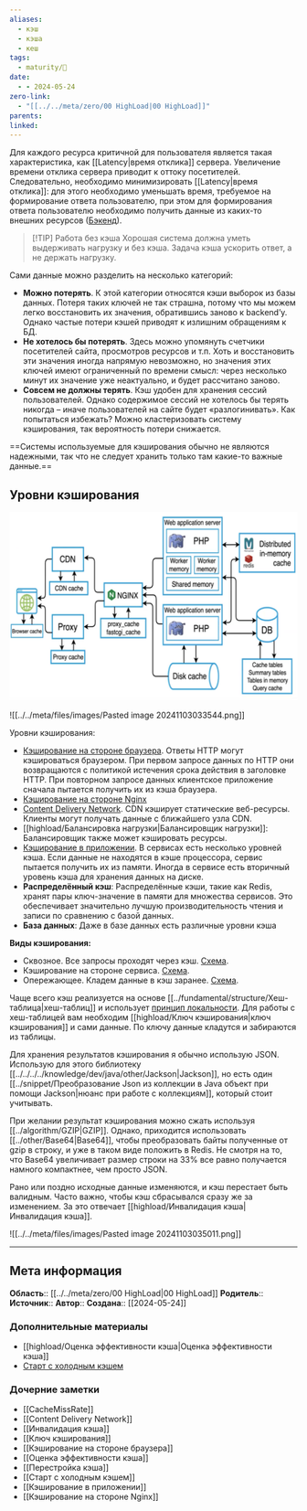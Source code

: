```yaml
---
aliases:
  - кэш
  - кэша
  - кеш
tags:
  - maturity/🌱
date:
  - - 2024-05-24
zero-link:
  - "[[../../meta/zero/00 HighLoad|00 HighLoad]]"
parents: 
linked:
---
```

Для каждого ресурса критичной для пользователя является такая характеристика, как [[Latency|время отклика]] сервера. Увеличение времени отклика сервера приводит к оттоку посетителей. Следовательно, необходимо минимизировать [[Latency|время отклика]]: для этого необходимо уменьшать время, требуемое на формирование ответа пользователю, при этом для формирования ответа пользователю необходимо получить данные из каких-то внешних ресурсов ([Бэкенд](Бэкенд.md)).


> [!TIP] Работа без кэша
> Хорошая система должна уметь выдерживать нагрузку и без кэша. Задача кэша ускорить ответ, а не держать нагрузку.

Сами данные можно разделить на несколько категорий:
- **Можно потерять**. К этой категории относятся кэши выборок из базы данных. Потеря таких ключей не так страшна, потому что мы можем легко восстановить их значения, обратившись заново к backend’у. Однако частые потери кэшей приводят к излишним обращениям к БД.
- **Не хотелось бы потерять**. Здесь можно упомянуть счетчики посетителей сайта, просмотров ресурсов и т.п. Хоть и восстановить эти значения иногда напрямую невозможно, но значения этих ключей имеют ограниченный по времени смысл: через несколько минут их значение уже неактуально, и будет рассчитано заново.
- **Совсем не должны терять**. Кэш удобен для хранения сессий пользователей. Однако содержимое сессий не хотелось бы терять никогда – иначе пользователей на сайте будет «разлогинивать». Как попытаться избежать? Можно кластеризовать систему кэширования, так вероятность потери снижается.

==Системы используемые для кэширования обычно не являются надежными, так что не следует хранить только там какие-то важные данные.==  
## Уровни кэширования
![](../../meta/files/images/Pasted%20image%2020240617195054.png)

![[../../meta/files/images/Pasted image 20241103033544.png]]

Уровни кэширования:
- [Кэширование на стороне браузера](highload/Кэширование%20на%20стороне%20браузера.md). Ответы HTTP могут кэшироваться браузером. При первом запросе данных по HTTP они возвращаются с политикой истечения срока действия в заголовке HTTP. При повторном запросе данных клиентское приложение сначала пытается получить их из кэша браузера.
- [Кэширование на стороне Nginx](../devops/nginx/Кэширование%20на%20стороне%20Nginx.md)
- [Content Delivery Network](highload/Content%20Delivery%20Network.md). CDN кэширует статические веб-ресурсы. Клиенты могут получать данные с ближайшего узла CDN.
- [[highload/Балансировка нагрузки|Балансировщик нагрузки]]: Балансировщик также может кэшировать ресурсы.
- [Кэширование в приложении](Кэширование%20в%20приложении.md). В сервисах есть несколько уровней кэша. Если данные не находятся в кэше процессора, сервис пытается получить их из памяти. Иногда в сервисе есть вторичный уровень кэша для хранения данных на диске.
- **Распределённый кэш**: Распределённые кэши, такие как Redis, хранят пары ключ-значение в памяти для множества сервисов. Это обеспечивает значительно лучшую производительность чтения и записи по сравнению с базой данных.
- **База данных**: Даже в базе данных есть различные уровни кэша

**Виды кэширования:**
- Сквозное. Все запросы проходят через кэш. [Схема](../../meta/files/images/Pasted%20image%2020240617194731.png).
- Кэширование на стороне сервиса. [Схема](../../meta/files/images/Pasted%20image%2020240617194759.png).
- Опережающее. Кладем данные в кэш заранее. [Схема](../../meta/files/images/Pasted%20image%2020240617194938.png).

Чаще всего кэш реализуется на основе [[../fundamental/structure/Хеш-таблица|хеш-таблиц]] и использует [принцип локальности](../fundamental/Принцип%20локальности.md). Для работы с хеш-таблицей вам необходим [[highload/Ключ кэширования|ключ кэширования]] и сами данные. По ключу данные кладутся и забираются из таблицы.

Для хранения результатов кэширования я обычно использую JSON. Использую для этого библиотеку [[../../../../knowledge/dev/java/other/Jackson|Jackson]], но есть один [[../snippet/Преобразование Json из коллекции в Java объект при помощи Jackson|нюанс при работе с коллекциям]], который стоит учитывать.

При желании результат кэширования можно сжать используя [[../algorithm/GZIP|GZIP]]. Однако, приходится использовать [[../other/Base64|Base64]], чтобы преобразовать байты полученные от gzip в строку, и уже в таком виде положить в Redis. Не смотря на то, что Base64 увеличивает размер строки на 33% все равно получается намного компактнее, чем просто JSON.

Рано или поздно исходные данные изменяются, и кэш перестает быть валидным. Часто важно, чтобы кэш сбрасывался сразу же за изменением. За это отвечает [[highload/Инвалидация кэша|Инвалидация кэша]].

![[../../meta/files/images/Pasted image 20241103035011.png]]
***
## Мета информация
**Область**:: [[../../meta/zero/00 HighLoad|00 HighLoad]]
**Родитель**:: 
**Источник**:: 
**Автор**:: 
**Создана**:: [[2024-05-24]]
### Дополнительные материалы
- [[highload/Оценка эффективности кэша|Оценка эффективности кэша]]
- [Старт с холодным кэшем](highload/Старт%20с%20холодным%20кэшем.md)
### Дочерние заметки
<!-- QueryToSerialize: LIST FROM [[]] WHERE contains(Родитель, this.file.link) or contains(parents, this.file.link) -->
<!-- SerializedQuery: LIST FROM [[]] WHERE contains(Родитель, this.file.link) or contains(parents, this.file.link) -->
- [[CacheMissRate]]
- [[Content Delivery Network]]
- [[Инвалидация кэша]]
- [[Ключ кэширования]]
- [[Кэширование на стороне браузера]]
- [[Оценка эффективности кэша]]
- [[Перестройка кэша]]
- [[Старт с холодным кэшем]]
- [[Кэширование в приложении]]
- [[Кэширование на стороне Nginx]]
<!-- SerializedQuery END -->
